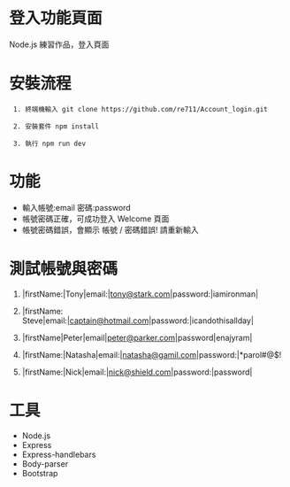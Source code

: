 # 登入功能頁面
Node.js 練習作品，登入頁面

# 安裝流程
```
 1. 終端機輸入 git clone https://github.com/re711/Account_login.git
```
```
 2. 安裝套件 npm install
```
```
 3. 執行 npm run dev
```

# 功能
* 輸入帳號:email 密碼:password
* 帳號密碼正確，可成功登入 Welcome 頁面
* 帳號密碼錯誤，會顯示 帳號 / 密碼錯誤! 請重新輸入

# 測試帳號與密碼
1. |firstName:|Tony|email:|tony@stark.com|password:|iamironman|

2. |firstName: Steve|email:|captain@hotmail.com|password:|icandothisallday|

3. |firstName|Peter|email|peter@parker.com|password|enajyram|

4. |firstName:|Natasha|email:|natasha@gamil.com|password:|*parol#@$!

5. |firstName:|Nick|email:|nick@shield.com|password:|password|

# 工具
* Node.js
* Express
* Express-handlebars
* Body-parser
* Bootstrap